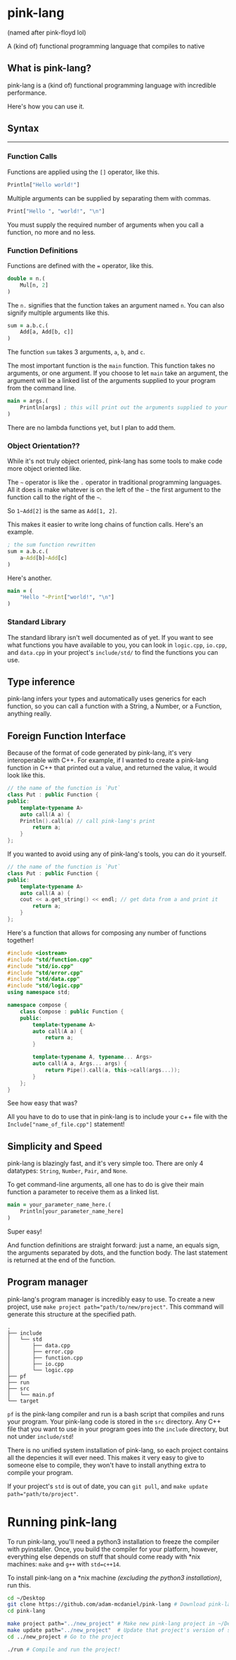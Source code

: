 # pink-lang

(named after pink-floyd lol)

A (kind of) functional programming language that compiles to native

## What is pink-lang?

pink-lang is a (kind of) functional programming language with incredible performance.

Here's how you can use it.

## Syntax
---

### Function Calls

Functions are applied using the `[]` operator, like this.

```clojure
Println["Hello world!"]
```

Multiple arguments can be supplied by separating them with commas.

```clojure
Print["Hello ", "world!", "\n"]
```

You must supply the required number of arguments when you call a function, no more and no less.

### Function Definitions

Functions are defined with the `=` operator, like this.

```clojure
double = n.(
	Mul[n, 2]
)
```

The `n.` signifies that the function takes an argument named `n`. You can also signify multiple arguments like this.

```clojure
sum = a.b.c.(
	Add[a, Add[b, c]]
)
```

The function `sum` takes 3 arguments, `a`, `b`, and `c`.

The most important function is the `main` function. This function takes no arguments, or one argument. If you choose to let `main` take an argument, the argument will be a linked list of the arguments supplied to your program from the command line.

```clojure
main = args.(
	Println[args] ; this will print out the arguments supplied to your program
)
```

There are no lambda functions yet, but I plan to add them.

### Object Orientation??

While it's not truly object oriented, pink-lang has some tools to make code more object oriented like.

The `~` operator is like the `.` operator in traditional programming languages. All it does is make whatever is on the left of the `~` the first argument to the function call to the right of the `~`.

So `1~Add[2]` is the same as `Add[1, 2]`.

This makes it easier to write long chains of function calls. Here's an example.

```clojure
; the sum function rewritten
sum = a.b.c.(
	a~Add[b]~Add[c]
)
```

Here's another.

```clojure
main = (
	"Hello "~Print["world!", "\n"]
)
```

### Standard Library

The standard library isn't well documented as of yet. If you want to see what functions you have available to you, you can look in `logic.cpp`, `io.cpp`, and `data.cpp` in your project's `include/std/` to find the functions you can use.

## Type inference

pink-lang infers your types and automatically uses generics for each function, so you can call a function with a String, a Number, or a Function, anything really.

## Foreign Function Interface

Because of the format of code generated by pink-lang, it's very interoperable with C++. For example, if I wanted to create a pink-lang function in C++ that printed out a value, and returned the value, it would look like this.

```c++
// the name of the function is `Put`
class Put : public Function {
public:
    template<typename A>
    auto call(A a) {
	Println().call(a) // call pink-lang's print
        return a;
    }
};
```

If you wanted to avoid using any of pink-lang's tools, you can do it yourself.

```c++
// the name of the function is `Put`
class Put : public Function {
public:
    template<typename A>
    auto call(A a) {
	cout << a.get_string() << endl; // get data from a and print it
        return a;
    }
};
```

Here's a function that allows for composing any number of functions together!
```c++
#include <iostream>
#include "std/function.cpp"
#include "std/io.cpp"
#include "std/error.cpp"
#include "std/data.cpp"
#include "std/logic.cpp"
using namespace std;

namespace compose {
    class Compose : public Function {
    public:
        template<typename A>
        auto call(A a) {
            return a;
        }

        template<typename A, typename... Args>
        auto call(A a, Args... args) {
            return Pipe().call(a, this->call(args...));
        }
    };
}
```


See how easy that was?

All you have to do to use that in pink-lang is to include your c++ file with the `Include["name_of_file.cpp"]` statement!

## Simplicity and Speed

pink-lang is blazingly fast, and it's very simple too. There are only 4 datatypes: `String`, `Number`, `Pair`, and `None`.

To get command-line arguments, all one has to do is give their main function a parameter to receive them as a linked list.

```clojure
main = your_parameter_name_here.(
	Println[your_parameter_name_here]
)
```

Super easy!

And function definitions are straight forward: just a name, an equals sign, the arguments separated by dots, and the function body. The last statement is returned at the end of the function.

## Program manager

pink-lang's program manager is incredibly easy to use. To create a new project, use `make project path="path/to/new/project"`. This command will generate this structure at the specified path.

```
.
├── include
│   └── std
│       ├── data.cpp
│       ├── error.cpp
│       ├── function.cpp
│       ├── io.cpp
│       └── logic.cpp
├── pf
├── run
├── src
│   └── main.pf
└── target
```

`pf` is the pink-lang compiler and run is a bash script that compiles and runs your program. Your pink-lang code is stored in the `src` directory. Any C++ file that you want to use in your program goes into the `include` directory, but not under `include/std`!

There is no unified system installation of pink-lang, so each project contains all the depencies it will ever need. This makes it very easy to give to someone else to compile, they won't have to install anything extra to compile your program.

If your project's `std` is out of date, you can `git pull`, and `make update path="path/to/project"`.


# Running pink-lang

To run pink-lang, you'll need a python3 installation to freeze the compiler with pyinstaller. Once, you build the compiler for your platform, however, everything else depends on stuff that should come ready with *nix machines: `make` and `g++` with `std=c++14`.

To install pink-lang on a *nix machine _(excluding the python3 installation)_, run this.

```bash
cd ~/Desktop
git clone https://github.com/adam-mcdaniel/pink-lang # Download pink-lang
cd pink-lang

make project path="../new_project" # Make new pink-lang project in ~/Desktop/new_project
make update path="../new_project"  # Update that project's version of std
cd ../new_project # Go to the project

./run # Compile and run the project!
```
